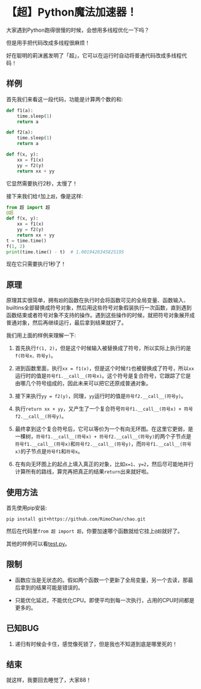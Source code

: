 # 【超】Python魔法加速器！


大家遇到Python跑得很慢的时候，会想用多线程优化一下吗？

但是用手把代码改成多线程很麻烦！

好在聪明的莉沫酱发明了「超」，它可以在运行时自动将普通代码改成多线程代码！


## 样例

首先我们来看这一段代码，功能是计算两个数的和: 

```python
def f1(a):
    time.sleep(1)
    return a

def f2(a):
    time.sleep(1)
    return a

def f(x, y):
    xx = f1(x)
    yy = f2(y)
    return xx + yy
```

它显然需要执行2秒，太慢了！

接下来我们给`f`加上`超`，像是这样: 

```python
from 超 import 超
@超
def f(x, y):
    xx = f1(x)
    yy = f2(y)
    return xx + yy
t = time.time()
f(1, 2)
print(time.time() - t)  # 1.0019426345825195
```

现在它只需要执行1秒了！


## 原理

原理其实很简单，拥有`超`的函数在执行时会将函数可见的全局变量、函数输入、builtins全部替换成符号对象，然后用这些符号对象假装执行一次函数，直到遇到函数结束或者符号对象不支持的操作。遇到这些操作的时候，就把符号对象展开成普通对象，然后再继续运行，最后拿到结果就好了。

我们用上面的样例来理解一下: 

1. 首先执行`f(1, 2)`，但是这个时候输入被替换成了符号，所以实际上执行的是`f(符号x，符号y)`。

2. 进到函数里面，执行`xx = f1(x)`，但是这个时候`f1`也被替换成了符号，所以`xx`运行时的值是`符号f1.__call__(符号x)`。这个符号是复合符号，它跟踪了它是由哪几个符号组成的，因此未来可以把它还原成普通对象。

3. 接下来执行`yy = f2(y)`，同理，`yy`运行时的值是`符号f2.__call__(符号y)`。

4. 执行`return xx + yy`，又产生了一个复合符号`符号f1.__call__(符号x) + 符号f2.__call__(符号y)`。

5. 最终拿到这个复合符号后，它可以等价为一个有向无环图。在这里它更弱，是一棵树，`符号f1.__call__(符号x) + 符号f2.__call__(符号y)`的两个子节点是`符号f1.__call__(符号x)`和`符号f2.__call__(符号y)`，而`符号f1.__call__(符号x)`的子节点是`符号f1`和`符号x`。

6. 在有向无环图上的起点上填入真正的对象，比如`x=1`、`y=2`，然后尽可能地并行计算所有的路线，算完再把真正的结果`return`出来就好啦。


## 使用方法

首先使用pip安装: 

```
pip install git+https://github.com/RimoChan/chao.git
```

然后在代码里`from 超 import 超`，你要加速哪个函数就给它挂上`@超`就好了。

其他的样例可以看[test.py](test.py)。


## 限制

- 函数应当是无状态的。假如两个函数一个更新了全局变量，另一个去读，那最后拿到的结果可能是错误的。

- 只能优化延迟，不能优化CPU。即使平均到每一次执行，占用的CPU时间都是更多的。


## 已知BUG

1. 递归有时候会卡住，感觉像死锁了，但是我也不知道到底是哪里死的！


## 结束

就这样，我要回去睡觉了，大家88！
